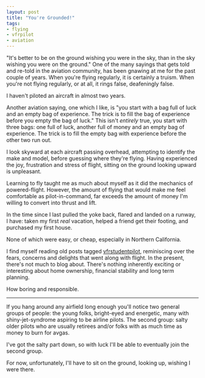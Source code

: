 ```yaml
---
layout: post
title: "You're Grounded!"
tags:
- flying
- vfrpilot
- aviation
---
```


"It's better to be on the ground wishing you were in the sky, than in the sky
wishing you were on the ground." One of the many sayings that gets told and
re-told in the aviation community, has been gnawing at me for the past couple
of years. When you're flying regularly, it is certainly a truism. When you're
not flying regularly, or at all, it rings false, deafeningly false.

I haven't piloted an aircraft in almost two years.

Another aviation saying, one which I like, is "you start with a bag full of
luck and an empty bag of experience. The trick is to fill the bag of experience
before you empty the bag of luck." This isn't _entirely_ true, you start with
three bags: one full of luck, another full of money and an empty bag of
experience. The trick is to fill the empty bag with experience before the other
two run out.

I look skyward at each aircraft passing overhead, attempting to identify
the make and model, before guessing where they're flying. Having experienced
the joy, frustration and stress of flight, sitting on the ground looking upward
is unpleasant.

Learning to fly taught me as much about myself as it did the mechanics of
powered-flight. However, the amount of flying that would make me feel
comfortable as pilot-in-command, far exceeds the amount of money I'm willing to
convert into thrust and lift.

In the time since I last pulled the yoke back, flared and landed on a runway, I
have: taken my first *real* vacation, helped a friend get their footing, and
purchased my first house.

None of which were easy, or cheap, especially in Northern California.

I find myself reading old posts tagged
[vfrstudentpilot](/tag/vfrstudentpilot.html), reminiscing over the fears,
concerns and delights that went along with flight. In the present, there's not
much to blog about. There's nothing inherently exciting or interesting about
home ownership, financial stability and long term planning.

How boring and responsible.

---

If you hang around any airfield long enough you'll notice two general groups of
people: the young folks, bright-eyed and energetic, many with
shiny-jet-syndrome aspiring to be airline pilots. The second group: salty older
pilots who are usually retirees and/or folks with as much time as money to
burn for avgas.


I've got the salty part down, so with luck I'll be able to eventually join the
second group.

For now, unfortunately, I'll have to sit on the ground, looking up, wishing I
were there.
